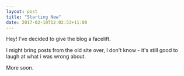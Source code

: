 ```yaml
---
layout: post
title: "Starting New"
date: 2017-02-10T12:02:53+11:00
---
```


Hey! I've decided to give the blog a facelift. 

I might bring posts from the old site over, I don't know - it's still good to laugh at what i was wrong about.

More soon.
